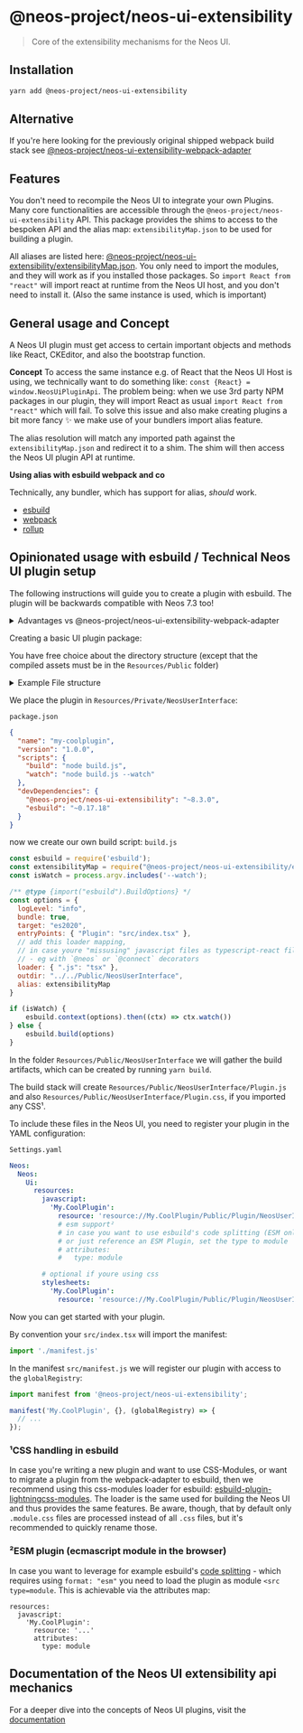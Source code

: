 # @neos-project/neos-ui-extensibility

> Core of the extensibility mechanisms for the Neos UI.

## Installation
```bash
yarn add @neos-project/neos-ui-extensibility
```

## Alternative
If you're here looking for the previously original shipped webpack build stack see [@neos-project/neos-ui-extensibility-webpack-adapter](https://github.com/neos/neos-ui/tree/8.3/packages/neos-ui-extensibility-webpack-adapter)

## Features

You don't need to recompile the Neos UI to integrate your own Plugins. Many core functionalities are accessible through the `@neos-project/neos-ui-extensibility` API.
This package provides the shims to access to the bespoken API and the alias map: `extensibilityMap.json` to be used for building a plugin.

All aliases are listed here: [@neos-project/neos-ui-extensibility/extensibilityMap.json](https://github.com/neos/neos-ui/blob/8.3/packages/neos-ui-extensibility/extensibilityMap.json).
You only need to import the modules, and they will work as if you installed those packages.
So `import React from "react"` will import react at runtime from the Neos UI host, and you don't need to install it. (Also the same instance is used, which is important)


## General usage and Concept

A Neos UI plugin must get access to certain important objects and methods like React, CKEditor, and also the bootstrap function.

**Concept**
To access the same instance e.g. of React that the Neos UI Host is using, we technically want to do something like: `const {React} = window.NeosUiPluginApi`. The problem being: when we use 3rd party NPM packages in our plugin, they will import React as usual `import React from "react"` which will fail.
To solve this issue and also make creating plugins a bit more fancy ✨ we make use of your bundlers import alias feature.

The alias resolution will match any imported path against the `extensibilityMap.json` and redirect it to a shim. The shim will then access the Neos UI plugin API at runtime.

**Using alias with esbuild webpack and co**

Technically, any bundler, which has support for alias, _should_ work.

- [esbuild](https://esbuild.github.io/api/#alias)
- [webpack](https://webpack.js.org/configuration/resolve/#resolvealias)
- [rollup](https://www.npmjs.com/package/@rollup/plugin-alias)

## Opinionated usage with esbuild / Technical Neos UI plugin setup 

The following instructions will guide you to create a plugin with esbuild.
The plugin will be backwards compatible with Neos 7.3 too!

<details>
<summary>Advantages vs @neos-project/neos-ui-extensibility-webpack-adapter</summary>

```diff
+ Use esbuild
- Code splitting is more advanced in Webpack than currently in esbuild
+ No need for Babel
+ Use latest JavaScript syntax
+ Fully controll the build process
+ Speeeeed 🔥
+ Way less dev dependencies -> faster installation
```

</details>

Creating a basic UI plugin package:

You have free choice about the directory structure (except that the compiled assets must be in the `Resources/Public` folder) 

<details>
<summary>Example File structure</summary>

```
- My.CoolPlugin
	- Configuration
		- Settings.yaml
	- Resources
		- Private
			- NeosUserInterface
				- src
					- index.tsx
					- manifest.js
				- package.json

		# created on build ...
		- Public 
			- NeosUserInterface
				- Plugin.js
				- Plugin.js.map
```

</details>

We place the plugin in `Resources/Private/NeosUserInterface`:

`package.json`
```json
{
  "name": "my-coolplugin",
  "version": "1.0.0",
  "scripts": {
    "build": "node build.js",
    "watch": "node build.js --watch"
  },
  "devDependencies": {
    "@neos-project/neos-ui-extensibility": "~8.3.0",
    "esbuild": "~0.17.18"
  }
}
```

now we create our own build script:
`build.js`
```js
const esbuild = require('esbuild');
const extensibilityMap = require("@neos-project/neos-ui-extensibility/extensibilityMap.json");
const isWatch = process.argv.includes('--watch');

/** @type {import("esbuild").BuildOptions} */
const options = {
  logLevel: "info",
  bundle: true,
  target: "es2020",
  entryPoints: { "Plugin": "src/index.tsx" },
  // add this loader mapping,
  // in case youre "missusing" javascript files as typescript-react files
  // - eg with `@neos` or `@connect` decorators
  loader: { ".js": "tsx" },
  outdir: "../../Public/NeosUserInterface",
  alias: extensibilityMap
}

if (isWatch) {
    esbuild.context(options).then((ctx) => ctx.watch())
} else {
    esbuild.build(options)
}
```

In the folder `Resources/Public/NeosUserInterface` we will gather the build artifacts, which can be created by running `yarn build`.

The build stack will create `Resources/Public/NeosUserInterface/Plugin.js` and also `Resources/Public/NeosUserInterface/Plugin.css`, if you imported any CSS¹.

To include these files in the Neos UI, you need to register your plugin in the YAML configuration:

`Settings.yaml`
```yaml
Neos:
  Neos:
    Ui:
      resources:
        javascript:
          'My.CoolPlugin':
            resource: 'resource://My.CoolPlugin/Public/Plugin/NeosUserInterface/Plugin.js'
            # esm support²
            # in case you want to use esbuild's code splitting (ESM only)
            # or just reference an ESM Plugin, set the type to module
            # attributes:
            #   type: module

        # optional if youre using css
        stylesheets:
          'My.CoolPlugin':
            resource: 'resource://My.CoolPlugin/Public/Plugin/NeosUserInterface/Plugin.css'
```

Now you can get started with your plugin.

By convention your `src/index.tsx` will import the manifest:
```js
import './manifest.js'
```

In the manifest `src/manifest.js` we will register our plugin with access to the `globalRegistry`:
```js
import manifest from '@neos-project/neos-ui-extensibility';

manifest('My.CoolPlugin', {}, (globalRegistry) => {
  // ...
});
```

### ¹CSS handling in esbuild

In case you're writing a new plugin and want to use CSS-Modules, or want to migrate a plugin from the webpack-adapter to esbuild, then we recommend using this css-modules loader for esbuild:
[esbuild-plugin-lightningcss-modules](https://github.com/mhsdesign/esbuild-plugin-lightningcss-modules). The loader is the same used for building the Neos UI and thus provides the same features. Be aware, though, that by default only `.module.css` files are processed instead of all `.css` files, but it's recommended to quickly rename those.

### ²ESM plugin (ecmascript module in the browser)

In case you want to leverage for example esbuild's [code splitting](https://esbuild.github.io/api/#splitting) - which requires using `format: "esm"` you need to load the plugin as module `<src type=module`.
This is achievable via the attributes map:

```
resources:
  javascript:
    'My.CoolPlugin':
      resource: '...'
      attributes:
        type: module
```

## Documentation of the Neos UI extensibility api mechanics

For a deeper dive into the concepts of Neos UI plugins, visit the [documentation](https://docs.neos.io/guide/manual/extending-the-user-interface/react-extensibility-api)
